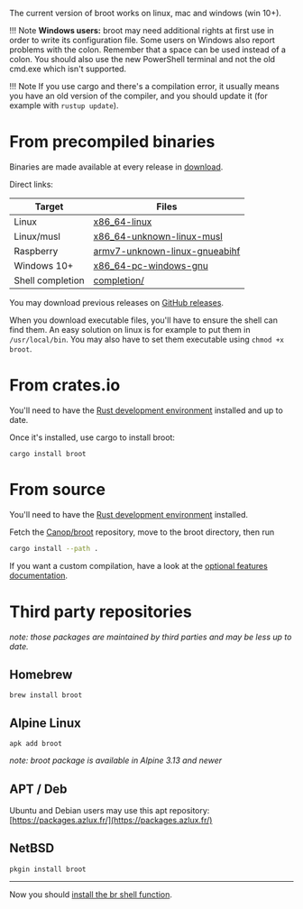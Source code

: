 
The current version of broot works on linux, mac and windows (win 10+).

!!! Note
	**Windows users:** broot may need additional rights at first use in order to write its configuration file.
	Some users on Windows also report problems with the colon. Remember that a space can be used instead of a colon.
	You should also use the new PowerShell terminal and not the old cmd.exe which isn't supported.

!!! Note
	If you use cargo and there's a compilation error, it usually means you have an old version of the compiler, and you should update it (for example with `rustup update`).

# From precompiled binaries

Binaries are made available at every release in [download](https://dystroy.org/broot/download).

Direct links:

Target|Files
-|-
Linux | [x86_64-linux](https://dystroy.org/broot/download/x86_64-linux/broot)
Linux/musl | [x86_64-unknown-linux-musl](https://dystroy.org/broot/download/x86_64-unknown-linux-musl/broot)
Raspberry | [armv7-unknown-linux-gnueabihf](https://dystroy.org/broot/download/armv7-unknown-linux-gnueabihf/broot)
Windows 10+ | [x86_64-pc-windows-gnu](https://dystroy.org/broot/download/x86_64-pc-windows-gnu/broot.exe)
Shell completion | [completion/](https://dystroy.org/broot/download/completion/)

You may download previous releases on [GitHub releases](https://github.com/Canop/broot/releases).

When you download executable files, you'll have to ensure the shell can find them. An easy solution on linux is for example to put them in `/usr/local/bin`. You may also have to set them executable using `chmod +x broot`.

# From crates.io

You'll need to have the [Rust development environment](https://www.rust-lang.org/tools/install) installed and up to date.

Once it's installed, use cargo to install broot:

    cargo install broot

# From source

You'll need to have the [Rust development environment](https://www.rust-lang.org/tools/install) installed.

Fetch the [Canop/broot](https://github.com/Canop/broot) repository, move to the broot directory, then run

```bash
cargo install --path .
```

If you want a custom compilation, have a look at the [optional features documentation](https://github.com/Canop/broot/features.md).

# Third party repositories

*note: those packages are maintained by third parties and may be less up to date.*

## Homebrew

    brew install broot

## Alpine Linux

    apk add broot

*note: broot package is available in Alpine 3.13 and newer*

## APT / Deb

Ubuntu and Debian users may use this apt repository: [https://packages.azlux.fr/](https://packages.azlux.fr/)

## NetBSD

    pkgin install broot

-----------------------------------

Now you should [install the br shell function](../install-br/).
